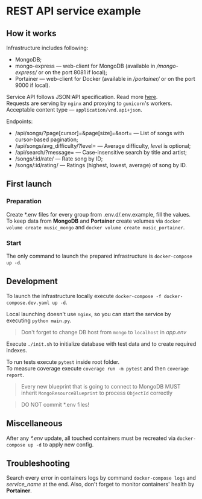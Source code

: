 # REST API service example

## How it works
Infrastructure includes following:
- MongoDB;
- mongo-express — web-client for MongoDB (available in _/mongo-express/_ or on the port 8081 if local);
- Portainer — web-client for Docker (available in _/portainer/_ or on the port 9000 if local).

Service API follows JSON:API specification. Read more [here](https://jsonapi.org/).  
Requests are serving by `nginx` and proxying to `gunicorn`'s workers. Acceptable content type — `application/vnd.api+json`.  

Endpoints:
- /api/songs/?page[cursor]=&page[size]=&sort= — List of songs with cursor-based pagination;
- /api/songs/avg_difficulty/?level= — Average difficulty, _level_ is optional;
- /api/search/?message= — Case-insensitive search by title and artist;
- /songs/:id/rate/ — Rate song by ID;
- /songs/:id/rating/ — Ratings (highest, lowest, average) of song by ID.

## First launch
### Preparation
Create *.env files for every group from .env.d/.env.example, fill the values.  
To keep data from **MongoDB** and **Portainer** create volumes via 
`docker volume create music_mongo` and `docker volume create music_portainer`.

### Start
The only command to launch the prepared infrastructure is `docker-compose up -d`.

## Development
To launch the infrastructure locally execute `docker-compose -f docker-compose.dev.yaml up -d`.  

Local launching doesn't use `nginx`, so you can start the service by executing `python main.py`.  
> Don't forget to change DB host from `mongo` to `localhost` in _app.env_  

Execute `./init.sh` to initialize database with test data and to create required indexes.

To run tests execute `pytest` inside root folder.  
To measure coverage execute `coverage run -m pytest` and then `coverage report`.   

> Every new blueprint that is going to connect to MongoDB MUST inherit `MongoResourceBlueprint` to process `ObjectId` correctly  

> DO NOT commit *.env files!  

## Miscellaneous
After any _*.env_ update, all touched containers must be recreated via `docker-compose up -d` to apply new config.  

## Troubleshooting
Search every error in containers logs by command `docker-compose logs` and _service_name_ at the end.
Also, don't forget to monitor containers' health by **Portainer**.
